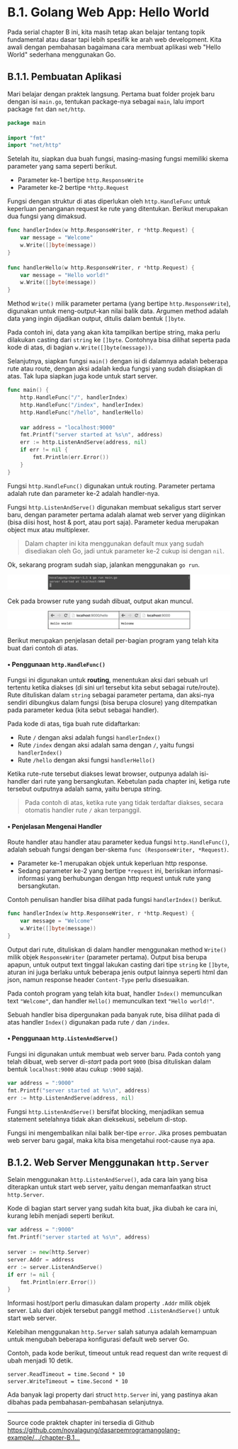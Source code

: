 # B.1. Golang Web App: Hello World

Pada serial chapter B ini, kita masih tetap akan belajar tentang topik fundamental atau dasar tapi lebih spesifik ke arah web development. Kita awali dengan pembahasan bagaimana cara membuat aplikasi web "Hello World" sederhana menggunakan Go.

## B.1.1. Pembuatan Aplikasi

Mari belajar dengan praktek langsung. Pertama buat folder projek baru dengan isi `main.go`, tentukan package-nya sebagai `main`, lalu import package `fmt` dan `net/http`.

```go
package main

import "fmt"
import "net/http"
```

Setelah itu, siapkan dua buah fungsi, masing-masing fungsi memiliki skema parameter yang sama seperti berikut.

 - Parameter ke-1 bertipe `http.ResponseWrite`
 - Parameter ke-2 bertipe `*http.Request`

Fungsi dengan struktur di atas diperlukan oleh `http.HandleFunc` untuk keperluan penanganan request ke rute yang ditentukan. Berikut merupakan dua fungsi yang dimaksud.

```go
func handlerIndex(w http.ResponseWriter, r *http.Request) {
    var message = "Welcome"
    w.Write([]byte(message))
}

func handlerHello(w http.ResponseWriter, r *http.Request) {
    var message = "Hello world!"
    w.Write([]byte(message))
}
```

Method `Write()` milik parameter pertama (yang bertipe `http.ResponseWrite`), digunakan untuk meng-output-kan nilai balik data. Argumen method adalah data yang ingin dijadikan output, ditulis dalam bentuk `[]byte`. 

Pada contoh ini, data yang akan kita tampilkan bertipe string, maka perlu dilakukan casting dari `string` ke `[]byte`. Contohnya bisa dilihat seperta pada kode di atas, di bagian `w.Write([]byte(message))`.

Selanjutnya, siapkan fungsi `main()` dengan isi di dalamnya adalah beberapa rute atau route, dengan aksi adalah kedua fungsi yang sudah disiapkan di atas. Tak lupa siapkan juga kode untuk start server.

```go
func main() {
    http.HandleFunc("/", handlerIndex)
    http.HandleFunc("/index", handlerIndex)
    http.HandleFunc("/hello", handlerHello)

    var address = "localhost:9000"
    fmt.Printf("server started at %s\n", address)
    err := http.ListenAndServe(address, nil)
    if err != nil {
        fmt.Println(err.Error())
    }
}
```

Fungsi `http.HandleFunc()` digunakan untuk routing. Parameter pertama adalah rute dan parameter ke-2 adalah handler-nya.

Fungsi `http.ListenAndServe()` digunakan membuat sekaligus start server baru, dengan parameter pertama adalah alamat web server yang diiginkan (bisa diisi host, host & port, atau port saja). Parameter kedua merupakan object mux atau multiplexer. 

> Dalam chapter ini kita menggunakan default mux yang sudah disediakan oleh Go, jadi untuk parameter ke-2 cukup isi dengan `nil`.

Ok, sekarang program sudah siap, jalankan menggunakan `go run`.

![Jalankan program](images/B_golang_web_hello_world_1_start_server.png)

Cek pada browser rute yang sudah dibuat, output akan muncul.

![Mengakses aplikasi web](images/B_golang_web_hello_world_2_browse.png)

Berikut merupakan penjelasan detail per-bagian program yang telah kita buat dari contoh di atas.

#### • Penggunaan `http.HandleFunc()`

Fungsi ini digunakan untuk **routing**, menentukan aksi dari sebuah url tertentu ketika diakses (di sini url tersebut kita sebut sebagai rute/route). Rute dituliskan dalam `string` sebagai parameter pertama, dan aksi-nya sendiri dibungkus dalam fungsi (bisa berupa closure) yang ditempatkan pada parameter kedua (kita sebut sebagai handler).

Pada kode di atas, tiga buah rute didaftarkan:

 - Rute `/` dengan aksi adalah fungsi `handlerIndex()`
 - Rute `/index` dengan aksi adalah sama dengan `/`, yaitu fungsi `handlerIndex()`
 - Rute `/hello` dengan aksi fungsi `handlerHello()`

Ketika rute-rute tersebut diakses lewat browser, outpunya adalah isi-handler dari rute yang bersangkutan. Kebetulan pada chapter ini, ketiga rute tersebut outputnya adalah sama, yaitu berupa string.

> Pada contoh di atas, ketika rute yang tidak terdaftar diakses, secara otomatis handler rute `/` akan terpanggil.

#### • Penjelasan Mengenai **Handler**

Route handler atau handler atau parameter kedua fungsi `http.HandleFunc()`, adalah sebuah fungsi dengan ber-skema `func (ResponseWriter, *Request)`. 

 - Parameter ke-1 merupakan objek untuk keperluan http response.
 - Sedang parameter ke-2 yang bertipe `*request` ini, berisikan informasi-informasi yang berhubungan dengan http request untuk rute yang bersangkutan. 

Contoh penulisan handler bisa dilihat pada fungsi `handlerIndex()` berikut.

```go
func handlerIndex(w http.ResponseWriter, r *http.Request) {
    var message = "Welcome"
    w.Write([]byte(message))
}
```

Output dari rute, dituliskan di dalam handler menggunakan method `Write()` milik objek `ResponseWriter` (parameter pertama). Output bisa berupa apapun, untuk output text tinggal lakukan casting dari tipe `string` ke `[]byte`, aturan ini juga berlaku untuk beberapa jenis output lainnya seperti html dan json, namun response header `Content-Type` perlu disesuaikan.

Pada contoh program yang telah kita buat, handler `Index()` memunculkan text `"Welcome"`, dan handler `Hello()` memunculkan text `"Hello world!"`.

Sebuah handler bisa dipergunakan pada banyak rute, bisa dilihat pada di atas handler `Index()` digunakan pada rute `/` dan `/index`.

#### • Penggunaan `http.ListenAndServe()`

Fungsi ini digunakan untuk membuat web server baru. Pada contoh yang telah dibuat, web server di-*start* pada port `9000` (bisa dituliskan dalam bentuk `localhost:9000` atau cukup `:9000` saja).

```go
var address = ":9000"
fmt.Printf("server started at %s\n", address)
err := http.ListenAndServe(address, nil)
```

Fungsi `http.ListenAndServe()` bersifat blocking, menjadikan semua statement setelahnya tidak akan dieksekusi, sebelum di-stop.

Fungsi ini mengembalikan nilai balik ber-tipe `error`. Jika proses pembuatan web server baru gagal, maka kita bisa mengetahui root-cause nya apa.

## B.1.2. Web Server Menggunakan `http.Server`

Selain menggunakan `http.ListenAndServe()`, ada cara lain yang bisa diterapkan untuk start web server, yaitu dengan memanfaatkan struct `http.Server`.

Kode di bagian start server yang sudah kita buat, jika diubah ke cara ini, kurang lebih menjadi seperti berikut.

```go
var address = ":9000"
fmt.Printf("server started at %s\n", address)

server := new(http.Server)
server.Addr = address
err := server.ListenAndServe()
if err != nil {
    fmt.Println(err.Error())
}
```

Informasi host/port perlu dimasukan dalam property `.Addr` milik objek server. Lalu dari objek tersebut panggil method `.ListenAndServe()` untuk start web server.

Kelebihan menggunakan `http.Server` salah satunya adalah kemampuan untuk mengubah beberapa konfigurasi default web server Go. 

Contoh, pada kode berikut, timeout untuk read request dan write request di ubah menjadi 10 detik.

```
server.ReadTimeout = time.Second * 10
server.WriteTimeout = time.Second * 10
```

Ada banyak lagi property dari struct `http.Server` ini, yang pastinya akan dibahas pada pembahasan-pembahasan selanjutnya.

---

<div class="source-code-link">
    <div class="source-code-link-message">Source code praktek chapter ini tersedia di Github</div>
    <a href="https://github.com/novalagung/dasarpemrogramangolang-example/tree/master/chapter-B.1-golang-web-hello-world">https://github.com/novalagung/dasarpemrogramangolang-example/.../chapter-B.1...</a>
</div>
